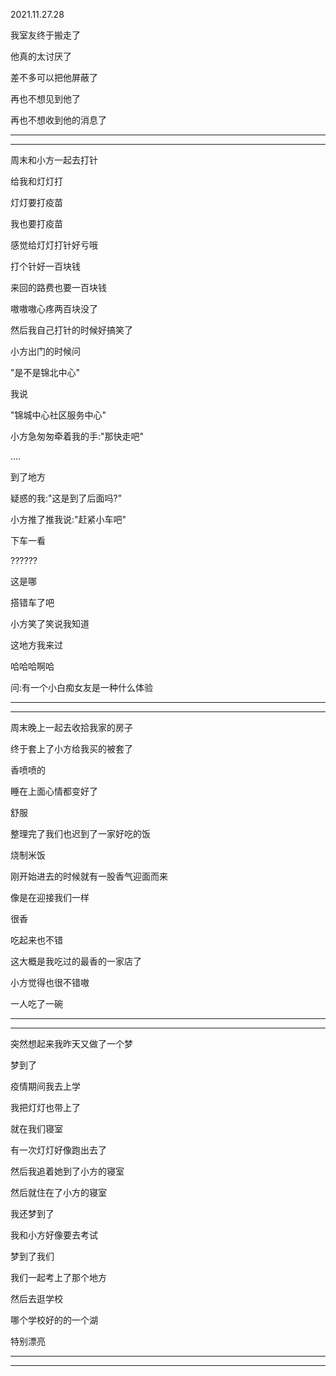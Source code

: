 2021.11.27.28

我室友终于搬走了

他真的太讨厌了

差不多可以把他屏蔽了

再也不想见到他了

再也不想收到他的消息了



--------

---------------

周末和小方一起去打针

给我和灯灯打

灯灯要打疫苗

我也要打疫苗

感觉给灯灯打针好亏哦

打个针好一百块钱

来回的路费也要一百块钱

嗷嗷嗷心疼两百块没了

然后我自己打针的时候好搞笑了

小方出门的时候问

"是不是锦北中心"

我说

"锦城中心社区服务中心"

小方急匆匆牵着我的手:"那快走吧"

....

到了地方

疑惑的我:"这是到了后面吗?"

小方推了推我说:"赶紧小车吧"

下车一看

??????

这是哪

搭错车了吧

小方笑了笑说我知道

这地方我来过

哈哈哈啊哈

问:有一个小白痴女友是一种什么体验

--------

-----------

周末晚上一起去收拾我家的房子

终于套上了小方给我买的被套了

香喷喷的

睡在上面心情都变好了

舒服

整理完了我们也迟到了一家好吃的饭

烧制米饭

刚开始进去的时候就有一股香气迎面而来

像是在迎接我们一样

很香

吃起来也不错

这大概是我吃过的最香的一家店了

小方觉得也很不错嗷

一人吃了一碗

--------

---------

突然想起来我昨天又做了一个梦

梦到了

疫情期间我去上学

我把灯灯也带上了

就在我们寝室

有一次灯灯好像跑出去了

然后我追着她到了小方的寝室

然后就住在了小方的寝室

我还梦到了

我和小方好像要去考试

梦到了我们

我们一起考上了那个地方

然后去逛学校

哪个学校好的的一个湖

特别漂亮

-----------

-----------


